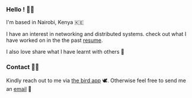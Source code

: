 ### Hello ! 👋🏾

I'm based in Nairobi, Kenya 🇰🇪

I have an interest in networking and distributed systems. check out what I have worked on in the the past [resume].

I also love share what I have learnt with others 🌱



### Contact 🤙🏾

Kindly reach out to me via [the bird app] 🕊️. Otherwise feel free to send
me an [email] 📮

[email]: mailto:muathe.ndirangu@gmail.com
[the bird app]: https://twitter.com/n_d_i_r_a
[resume]: https://docs.google.com/document/d/1e3P862F7ye0TaeJS_WiOItEuhZZkr0yVoDilE1_Cx90/edit
